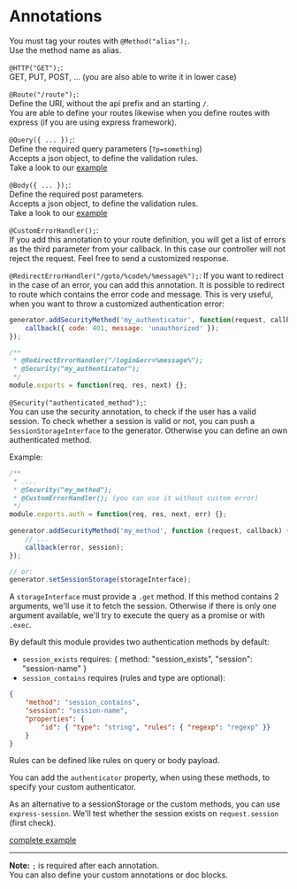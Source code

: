 # Annotations

You must tag your routes with `@Method("alias");`.   
Use the method name as alias.

`@HTTP("GET");`:  
GET, PUT, POST, ... (you are also able to write it in lower case)

`@Route("/route");`:  
Define the URI, without the api prefix and an starting `/`.  
You are able to define your routes likewise when you define routes with express (if you are using express framework).

`@Query({ ... });`:  
Define the required query parameters (`?p=something`)  
Accepts a json object, to define the validation rules.  
Take a look to our [example](/test/sample.js)

`@Body({ ... });`:  
Define the required post parameters.  
Accepts a json object, to define the validation rules.  
Take a look to our [example](/test/sample.js)

`@CustomErrorHandler();`:  
If you add this annotation to your route definition, you will get a list of errors as the third parameter from your callback. 
In this case our controller will not reject the request. Feel free to send a customized response.

`@RedirectErrorHandler("/goto/%code%/%message%");`:
If you want to redirect in the case of an error, you can add this annotation. 
It is possible to redirect to route which contains the error code and message.
This is very useful, when you want to throw a customized authentication error:
```js
generator.addSecurityMethod('my_authenticator', function(request, callback) {
    callback({ code: 401, message: 'unauthorized' });
});

/**
 * @RedirectErrorHandler("/login&err=%message%");
 * @Security("my_authenticator");
 */
module.exports = function(req, res, next) {};
```

`@Security("authenticated_method");`:  
You can use the security annotation, to check if the user has a valid session. To check whether a session is valid or not,
you can push a `SessionStorageInterface` to the generator. Otherwise you can define an own authenticated method. 

Example:
```js
/**
 * ....
 * @Security("my_method");
 * @CustomErrorHandler(); (you can use it without custom error)
 */
module.exports.auth = function(req, res, next, err) {};
 
generator.addSecurityMethod('my_method', function (request, callback) {
    // ...
    callback(error, session);
});

// or:
generator.setSessionStorage(storageInterface);
```

A `storageInterface` must provide a `.get` method. If this method contains 2 arguments, we'll use it to fetch the session.
Otherwise if there is only one argument available, we'll try to execute the query as a promise or with `.exec`.

By default this module provides two authentication methods by default:
- `session_exists` requires: { method: "session_exists", "session": "session-name" }
- `session_contains` requires (rules and type are optional): 
```json
{ 
    "method": "session_contains", 
    "session": "session-name", 
    "properties": { 
        "id": { "type": "string", "rules": { "regexp": "regexp" }} 
    } 
}
```
Rules can be defined like rules on query or body payload.

You can add the `authenticator` property, when using these methods, to specify your custom authenticator.

As an alternative to a sessionStorage or the custom methods, you can use `express-session`.
We'll test whether the session exists on `request.session` (first check).

[complete example](/sample/sample.js#L65)

---
__Note:__ `;` is required after each annotation.  
You can also define your custom annotations or doc blocks.
